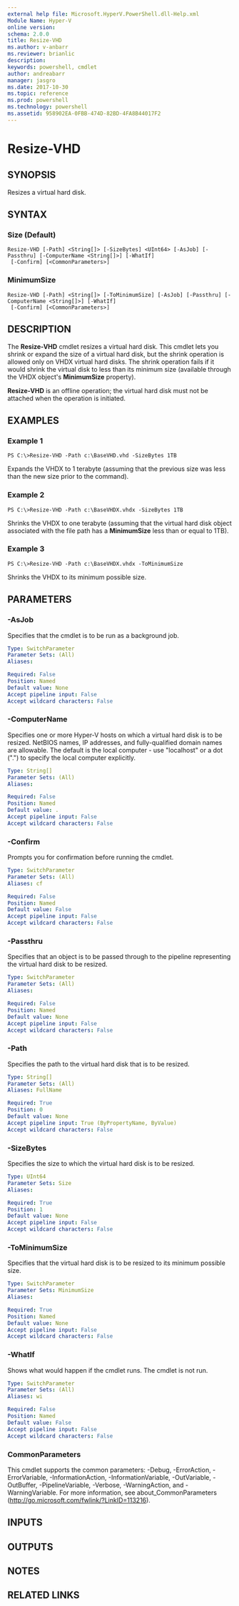```yaml
---
external help file: Microsoft.HyperV.PowerShell.dll-Help.xml
Module Name: Hyper-V
online version: 
schema: 2.0.0
title: Resize-VHD
ms.author: v-anbarr
ms.reviewer: brianlic
description: 
keywords: powershell, cmdlet
author: andreabarr
manager: jasgro
ms.date: 2017-10-30
ms.topic: reference
ms.prod: powershell
ms.technology: powershell
ms.assetid: 958902EA-0FBB-474D-82BD-4FA8B44017F2
---
```


# Resize-VHD

## SYNOPSIS
Resizes a virtual hard disk.

## SYNTAX

### Size (Default)
```
Resize-VHD [-Path] <String[]> [-SizeBytes] <UInt64> [-AsJob] [-Passthru] [-ComputerName <String[]>] [-WhatIf]
 [-Confirm] [<CommonParameters>]
```

### MinimumSize
```
Resize-VHD [-Path] <String[]> [-ToMinimumSize] [-AsJob] [-Passthru] [-ComputerName <String[]>] [-WhatIf]
 [-Confirm] [<CommonParameters>]
```

## DESCRIPTION
The **Resize-VHD** cmdlet resizes a virtual hard disk.
This cmdlet lets you shrink or expand the size of a virtual hard disk, but the shrink operation is allowed only on VHDX virtual hard disks.
The shrink operation fails if it would shrink the virtual disk to less than its minimum size (available through the VHDX object's **MinimumSize** property).

**Resize-VHD** is an offline operation; the virtual hard disk must not be attached when the operation is initiated.

## EXAMPLES

### Example 1
```
PS C:\>Resize-VHD -Path c:\BaseVHD.vhd -SizeBytes 1TB
```

Expands the VHDX to 1 terabyte (assuming that the previous size was less than the new size prior to the command).

### Example 2
```
PS C:\>Resize-VHD -Path c:\BaseVHDX.vhdx -SizeBytes 1TB
```

Shrinks the VHDX to one terabyte (assuming that the virtual hard disk object associated with the file path has a **MinimumSize** less than or equal to 1TB).

### Example 3
```
PS C:\>Resize-VHD -Path c:\BaseVHDX.vhdx -ToMinimumSize
```

Shrinks the VHDX to its minimum possible size.

## PARAMETERS

### -AsJob
Specifies that the cmdlet is to be run as a background job.

```yaml
Type: SwitchParameter
Parameter Sets: (All)
Aliases: 

Required: False
Position: Named
Default value: None
Accept pipeline input: False
Accept wildcard characters: False
```

### -ComputerName
Specifies one or more Hyper-V hosts on which a virtual hard disk is to be resized.
NetBIOS names, IP addresses, and fully-qualified domain names are allowable.
The default is the local computer - use "localhost" or a dot (".") to specify the local computer explicitly.

```yaml
Type: String[]
Parameter Sets: (All)
Aliases: 

Required: False
Position: Named
Default value: .
Accept pipeline input: False
Accept wildcard characters: False
```

### -Confirm
Prompts you for confirmation before running the cmdlet.

```yaml
Type: SwitchParameter
Parameter Sets: (All)
Aliases: cf

Required: False
Position: Named
Default value: False
Accept pipeline input: False
Accept wildcard characters: False
```

### -Passthru
Specifies that an object is to be passed through to the pipeline representing the virtual hard disk to be resized.

```yaml
Type: SwitchParameter
Parameter Sets: (All)
Aliases: 

Required: False
Position: Named
Default value: None
Accept pipeline input: False
Accept wildcard characters: False
```

### -Path
Specifies the path to the virtual hard disk that is to be resized.

```yaml
Type: String[]
Parameter Sets: (All)
Aliases: FullName

Required: True
Position: 0
Default value: None
Accept pipeline input: True (ByPropertyName, ByValue)
Accept wildcard characters: False
```

### -SizeBytes
Specifies the size to which the virtual hard disk is to be resized.

```yaml
Type: UInt64
Parameter Sets: Size
Aliases: 

Required: True
Position: 1
Default value: None
Accept pipeline input: False
Accept wildcard characters: False
```

### -ToMinimumSize
Specifies that the virtual hard disk is to be resized to its minimum possible size.

```yaml
Type: SwitchParameter
Parameter Sets: MinimumSize
Aliases: 

Required: True
Position: Named
Default value: None
Accept pipeline input: False
Accept wildcard characters: False
```

### -WhatIf
Shows what would happen if the cmdlet runs.
The cmdlet is not run.

```yaml
Type: SwitchParameter
Parameter Sets: (All)
Aliases: wi

Required: False
Position: Named
Default value: False
Accept pipeline input: False
Accept wildcard characters: False
```

### CommonParameters
This cmdlet supports the common parameters: -Debug, -ErrorAction, -ErrorVariable, -InformationAction, -InformationVariable, -OutVariable, -OutBuffer, -PipelineVariable, -Verbose, -WarningAction, and -WarningVariable. For more information, see about_CommonParameters (http://go.microsoft.com/fwlink/?LinkID=113216).

## INPUTS

## OUTPUTS

## NOTES

## RELATED LINKS

